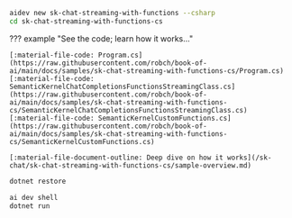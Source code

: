 ``` bash
aidev new sk-chat-streaming-with-functions --csharp
cd sk-chat-streaming-with-functions-cs
```

??? example "See the code; learn how it works..."

    [:material-file-code: Program.cs](https://raw.githubusercontent.com/robch/book-of-ai/main/docs/samples/sk-chat-streaming-with-functions-cs/Program.cs)  
    [:material-file-code: SemanticKernelChatCompletionsFunctionsStreamingClass.cs](https://raw.githubusercontent.com/robch/book-of-ai/main/docs/samples/sk-chat-streaming-with-functions-cs/SemanticKernelChatCompletionsFunctionsStreamingClass.cs)  
    [:material-file-code: SemanticKernelCustomFunctions.cs](https://raw.githubusercontent.com/robch/book-of-ai/main/docs/samples/sk-chat-streaming-with-functions-cs/SemanticKernelCustomFunctions.cs)  

    [:material-file-document-outline: Deep dive on how it works](/sk-chat/sk-chat-streaming-with-functions-cs/sample-overview.md)

``` bash title="Install dependencies"
dotnet restore
```

``` bash title="Run the sample"
ai dev shell
dotnet run
```
